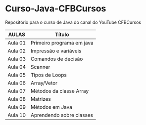 # Curso-Java-CFBCursos
Repositório para o curso de Java do canal do YouTube CFBCursos

|AULAS  | Título                  |
|-------|-------------------------|
|Aula 01|Primeiro programa em java|
|Aula 02|Impressão e variáveis    |
|Aula 03|Comandos de decisão      |
|Aula 04|Scanner                  |
|Aula 05|Tipos de Loops           |
|Aula 06|Array/Vetor              | 
|Aula 07|Métodos da classe Array  |   
|Aula 08|Matrizes                 |
|Aula 09|Métodos em Java          |
|Aula 10|Aprendendo sobre classes |
